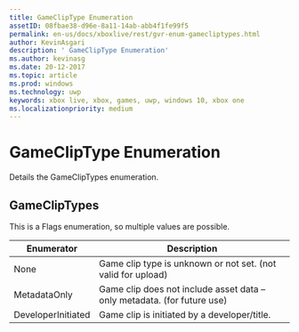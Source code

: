 ```yaml
---
title: GameClipType Enumeration
assetID: 08fbae38-d96e-8a11-14ab-abb4f1fe99f5
permalink: en-us/docs/xboxlive/rest/gvr-enum-gamecliptypes.html
author: KevinAsgari
description: ' GameClipType Enumeration'
ms.author: kevinasg
ms.date: 20-12-2017
ms.topic: article
ms.prod: windows
ms.technology: uwp
keywords: xbox live, xbox, games, uwp, windows 10, xbox one
ms.localizationpriority: medium
---
```



# GameClipType Enumeration
Details the GameClipTypes enumeration. 
<a id="ID4ET"></a>

 
## GameClipTypes
 
This is a Flags enumeration, so multiple values are possible.
 
| <b>Enumerator</b>| <b>Description</b>| 
| --- | --- | 
| None| Game clip type is unknown or not set. (not valid for upload)| 
| MetadataOnly| Game clip does not include asset data – only metadata. (for future use)| 
| DeveloperInitiated| Game clip is initiated by a developer/title.| 
  